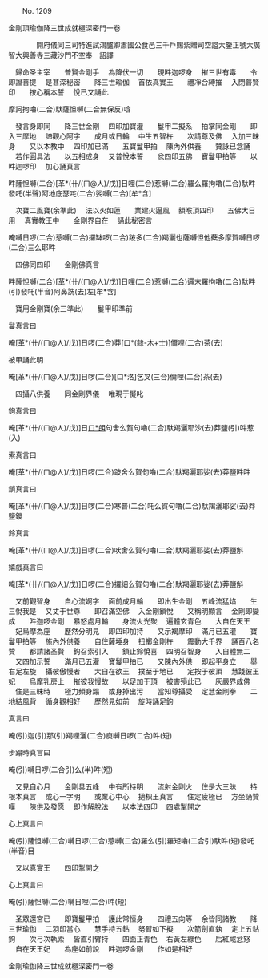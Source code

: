 ﻿　　No. 1209

金剛頂瑜伽降三世成就極深密門一卷

　　　　開府儀同三司特進試鴻臚卿肅國公食邑三千戶賜紫贈司空謚大鑒正號大廣智大興善寺三藏沙門不空奉　詔譯


　歸命圣主宰　　普賢金剛手
　為降伏一切　　現吽迦啰身
　摧三世有毒　　令即證菩提
　是甚深秘密　　降三世瑜伽
　首依真實王　　禮凈合縛摧
　入閉普賢印　　按心稱本誓
　悅已又誦此　

摩訶拘嚕(二合)馱薩怛嚩(二合無保反)唅

　發言身即同　　降三世金剛
　四印加寶灌　　鬘甲二擬系
　拍掌同金剛　　即入三摩地
　諦觀心阿字　　成月或日輪
　中生五智杵　　次請尊及佛
　入加三昧身　　又以本教中
　四印加已滿　　五寶鬘甲拍
　陳內外供養　　贊詠已念誦
　若作圓具法　　以五相成身
　又普悅本誓　　忿四印五佛
　寶鬘甲拍等　　以吽迦啰印
　加心誦真言　

吽薩怛嚩(二合)[革*(卄/(ㄇ@人)/戊)]日哩(二合)惹嚩(二合)羅么羅拘嚕(二合)馱吽發吒(半聲)阿地底瑟咤(二合)娑嚩(二合)[牟*含]

　次寶二風寶(余準此)
　法以火如蓮　　業建火逼風
　額喉頂四印　　五佛大日用
　真實教王中　　金剛界自在
　誦此秘密言　

唵嚩日啰(二合)惹嚩(二合)攞缽啰(二合)跛多(二合)羯灑也薩嚩怛他蘗多摩賀嚩日啰(二合)三么耶吽

　四佛同四印　　金剛佛真言　

吽薩怛嚩(二合)[革*(卄/(ㄇ@人)/戊)]日哩(二合)惹嚩(二合)邏末羅拘嚕(二合)馱吽(引)發吒(半音)阿鼻詵(去)左[牟*含]

　寶用金剛寶(余三準此)　　鬘甲印準前　

鬘真言曰

唵[革*(卄/(ㄇ@人)/戊)]日啰(二合)莽[口*(隸-木+士)]儞哩(二合)茶(去)

被甲誦此明

唵[革*(卄/(ㄇ@人)/戊)]日啰(二合)[口*洛]乞叉(三合)儞哩(二合)茶(去)

　四攝八供養　　同金剛界儀
　唯現于擬叱　

鉤真言曰

唵[革*(卄/(ㄇ@人)/戊)]日[口*朗](二合)句舍么賀句嚕(二合)馱羯灑耶沙(去)莽鹽(引)吽惹(入)

索真言曰

唵[革*(卄/(ㄇ@人)/戊)]日啰(二合)跛舍么賀句嚕(二合)馱羯灑耶娑(去)莽鹽吽吽

鎖真言曰

唵[革*(卄/(ㄇ@人)/戊)]日啰(二合)寒普(二合)吒么賀句嚕(二合)馱羯灑耶娑(去)莽鹽鑁

鈴真言

唵[革*(卄/(ㄇ@人)/戊)]日啰(二合)吠舍么賀句嚕(二合)馱羯灑耶娑(去)莽鹽斛

嬉戲真言曰

唵[革*(卄/(ㄇ@人)/戊)]日啰(二合)攞細么賀句嚕(二合)馱羯灑耶娑(去)莽鹽斛

　又前觀智身　　自心流婀字
　面前成月輪　　即出生金剛
　五峰流猛焰　　生三悅我是
　又丈于世尊　　即召滿空佛
　入金剛鎖悅　　又稱明顯言
　金剛即變成　　吽迦啰金剛
　暴怒處月輪　　身流火光聚
　遍體玄青色　　大自在天王
　妃烏摩為座　　歷然分明見
　即四印加持　　又示羯摩印
　滿月已五灌　　寶鬘甲拍等
　施內外供養　　自住薩埵身
　扭擲金剛杵　　震動大千界
　誦百八名贊　　都請諸圣賢
　鉤召索引入　　鎖止鈴悅喜
　四明召智身　　入自體無二
　又四加示誓　　滿月已五灌
　寶鬘甲拍已　　又陳內外供
　即起平身立　　舉右足左旋
　攝彼傲慢者　　大自在欲王
　撲至于地已　　定按于彼頂
　慧踐彼王妃　　烏摩乳房上
　摧彼我慢故　　以足加于頂
　被害殞此已　　灰嚴界成佛
　住是三昧時　　極力頻身蹋
　或身掉出污　　當知尊攝受
　定慧金剛拳　　二地結風背
　循身觀相好　　歷然見如前
　旋時誦足鉤　

真言曰

唵(引)迦(引)那(引)羯哩灑(二合)庾嚩日啰(二合)吽(短)

步蹋時真言曰

唵(引)嚩日啰(二合引)么(半)吽(短)

　又見自心月　　金剛具五峰
　中有所持明　　流射金剛火
　住是大三昧　　持根本真言
　或心一字明　　或業心中心
　擿枳王真言　　住定疲極已
　方坐誦贊嘆　　陳供及發愿
　即作解脫法　　以本法四印
　四處掣開之　

心上真言曰

唵(引)薩怛嚩(二合)嚩日啰(二合)惹嚩(二合)羅么(引)羅矩嚕(二合引)馱吽(短)發吒(半音)目

　又以真實王　　四印掣開之　

心上真言曰

唵(引)薩怛嚩(二合)嚩日哩(二合)吽(短)

　圣眾還宮已　　即寶鬘甲拍
　護此常恒身　　四禮五向等
　余皆同諸教　　降三世瑜伽
　二羽印當心　　慧手持五鈷
　努臂如下擬　　次箭劍直執
　定上五鈷鉤　　次弓次執索
　皆直引臂持　　四面正青色
　右黃左綠色　　后紅咸忿怒
　自在天王妃　　為座如前說
　吽迦啰金剛　　作如是相好　

金剛瑜伽降三世成就極深密門一卷
